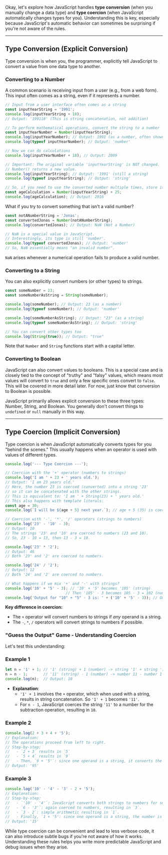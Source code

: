 Okay, let's explore how JavaScript handles **type conversion** (when you manually change a data type) and **type coercion** (when JavaScript automatically changes types for you). Understanding this is key, especially because JavaScript's automatic behavior can sometimes be surprising if you're not aware of the rules.

---

## Type Conversion (Explicit Conversion)

Type conversion is when you, the programmer, explicitly tell JavaScript to convert a value from one data type to another.

### Converting to a Number

A common scenario is receiving input from a user (e.g., from a web form). This input often comes as a string, even if it represents a number.



```JavaScript
// Input from a user interface often comes as a string
const inputYearString = '1991';
console.log(inputYearString + 18);
// Output: '199118' (This is string concatenation, not addition)

// To perform mathematical operations, convert the string to a number
const inputYearNumber = Number(inputYearString);
console.log(inputYearNumber); // Output: 1991 (as a number, often shown in a different color in consoles)
console.log(typeof inputYearNumber); // Output: 'number'

// Now we can do calculations
console.log(inputYearNumber + 18); // Output: 2009

// Important: The original variable 'inputYearString' is NOT changed.
// Number() returns a new value.
console.log(inputYearString); // Output: '1991' (still a string)
console.log(typeof inputYearString); // Output: 'string'

// So, if you need to use the converted number multiple times, store it:
const ageCalculation = Number(inputYearString) + 25;
console.log(ageCalculation); // Output: 2016
```

What if you try to convert something that isn't a valid number?




```JavaScript
const notANumberString = 'Jonas';
const convertedJonas = Number(notANumberString);
console.log(convertedJonas); // Output: NaN (Not a Number)

// NaN is a special value in JavaScript.
// Interestingly, its type is still 'number'.
console.log(typeof convertedJonas); // Output: 'number'
// So, NaN essentially means "an invalid number".
```

`NaN` arises whenever a numerical operation fails to produce a valid number.

### Converting to a String

You can also explicitly convert numbers (or other types) to strings.




```JavaScript
const someNumber = 23;
const someNumberAsString = String(someNumber);

console.log(someNumber); // Output: 23 (as a number)
console.log(typeof someNumber); // Output: 'number'

console.log(someNumberAsString); // Output: "23" (as a string)
console.log(typeof someNumberAsString); // Output: 'string'

// You can convert other types too
console.log(String(true)); // Output: "true"
```

Note that `Number` and `String` functions start with a capital letter.

### Converting to Boolean

JavaScript can also convert values to booleans. This is a special case and is closely tied to the concept of "truthy" and "falsy" values, which means most values will convert to `true` and only a few specific ones convert to `false`. This will be covered in more detail later. For now, just know that conversion to Boolean is possible.

JavaScript primarily allows explicit conversion to these three types: Number, String, and Boolean. You generally don't convert things to `undefined` or `null` manually in this way.

---

## Type Coercion (Implicit Conversion)

Type coercion is when JavaScript automatically converts types for you "behind the scenes." This usually happens when an operator is used with values of different types.




```JavaScript
console.log('--- Type Coercion ---');

// Coercion with the '+' operator (numbers to strings)
console.log('I am ' + 23 + ' years old.');
// Output: 'I am 23 years old.'
// Here, the number 23 is coerced (converted) into a string '23'
// so it can be concatenated with the other strings.
// This is equivalent to: 'I am ' + String(23) + ' years old.'
// This also happens with template literals:
const age = 30;
console.log(`I will be ${age + 5} next year.`); // age + 5 (35) is coerced to '35'

// Coercion with '-', '*', '/' operators (strings to numbers)
console.log('23' - '10' - 3);
// Output: 10
// The strings '23' and '10' are coerced to numbers (23 and 10).
// So, 23 - 10 = 13, then 13 - 3 = 10.

console.log('23' * '2');
// Output: 46
// Both '23' and '2' are coerced to numbers.

console.log('24' / '2');
// Output: 12
// Both '24' and '2' are coerced to numbers.

// What happens if we mix '+' and '-' with strings?
console.log('10' + '5' - 3); // '10' + '5' becomes '105' (string)
                           // Then '105' - 3 becomes 105 - 3 = 102 (number)
console.log('Output for "10" + "5" - 3 is: ' + ('10' + '5' - 3)); // Output: 102
```

**Key difference in coercion:**

- The `+` operator will convert numbers to strings if _any_ operand is a string.
- The `-`, `*`, `/` operators will convert strings to numbers if possible.

### "Guess the Output" Game - Understanding Coercion

Let's test this understanding:

### Example 1

```javascript
let n = '1' + 1; // '1' (string) + 1 (number) -> string '1' + string '1' = '11' (string)
n = n - 1;       // '11' (string) - 1 (number) -> number 11 - number 1 = 10 (number)
console.log(n);  // Output: 10
```

- **Explanation**: 
    - `'1' + 1` involves the `+` operator, which when used with a string, results in string concatenation. So `'1' + 1` becomes `'11'`.
    - For `n - 1`, JavaScript coerces the string `'11'` to a number for the subtraction operation, resulting in `10`.

### Example 2

```javascript
console.log(2 + 3 + 4 + '5');
// Explanation:
// The operations proceed from left to right.
// Step-by-step:
//   - `2 + 3` results in `5`
//   - `5 + 4` results in `9`
//   - Then, `9 + '5'`: since one operand is a string, it converts the number to a string and concatenates them, resulting in `'95'`.
// Output: '95'
```

### Example 3

```javascript
console.log('10' - '4' - '3' - 2 + '5');
// Explanation:
// Step-by-step:
//   - `'10' - '4'`: JavaScript converts both strings to numbers for subtraction, resulting in `6`.
//   - `6 - '3'`: again coerced to numbers, resulting in `3`.
//   - `3 - 2`: simple arithmetic resulting in `1`.
//   - Finally, `1 + '5': since one operand is a string, the number is converted to a string and concatenated. This results in `'15'. 
// Output: '15'
```



While type coercion can be convenient and lead to less verbose code, it can also introduce subtle bugs if you're not aware of how it works. Understanding these rules helps you write more predictable JavaScript and debug issues when they arise.